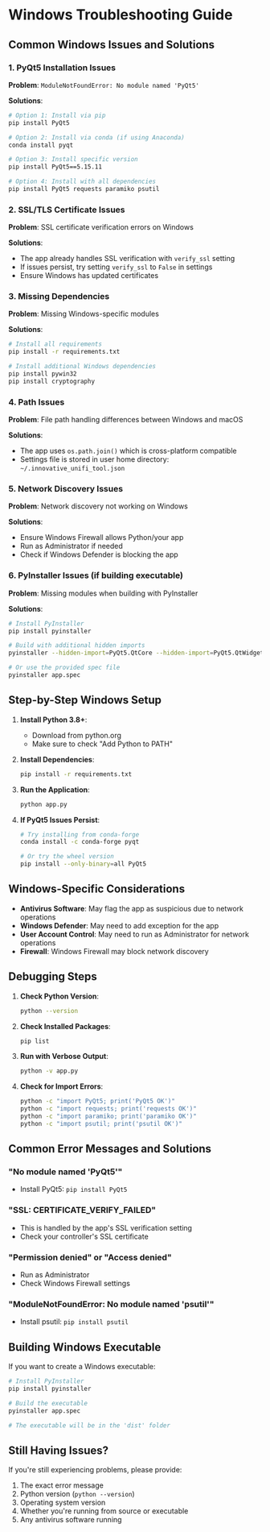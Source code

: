 # Windows Troubleshooting Guide

## Common Windows Issues and Solutions

### 1. PyQt5 Installation Issues

**Problem**: `ModuleNotFoundError: No module named 'PyQt5'`

**Solutions**:
```bash
# Option 1: Install via pip
pip install PyQt5

# Option 2: Install via conda (if using Anaconda)
conda install pyqt

# Option 3: Install specific version
pip install PyQt5==5.15.11

# Option 4: Install with all dependencies
pip install PyQt5 requests paramiko psutil
```

### 2. SSL/TLS Certificate Issues

**Problem**: SSL certificate verification errors on Windows

**Solutions**:
- The app already handles SSL verification with `verify_ssl` setting
- If issues persist, try setting `verify_ssl` to `False` in settings
- Ensure Windows has updated certificates

### 3. Missing Dependencies

**Problem**: Missing Windows-specific modules

**Solutions**:
```bash
# Install all requirements
pip install -r requirements.txt

# Install additional Windows dependencies
pip install pywin32
pip install cryptography
```

### 4. Path Issues

**Problem**: File path handling differences between Windows and macOS

**Solutions**:
- The app uses `os.path.join()` which is cross-platform compatible
- Settings file is stored in user home directory: `~/.innovative_unifi_tool.json`

### 5. Network Discovery Issues

**Problem**: Network discovery not working on Windows

**Solutions**:
- Ensure Windows Firewall allows Python/your app
- Run as Administrator if needed
- Check if Windows Defender is blocking the app

### 6. PyInstaller Issues (if building executable)

**Problem**: Missing modules when building with PyInstaller

**Solutions**:
```bash
# Install PyInstaller
pip install pyinstaller

# Build with additional hidden imports
pyinstaller --hidden-import=PyQt5.QtCore --hidden-import=PyQt5.QtWidgets --hidden-import=PyQt5.QtGui app.py

# Or use the provided spec file
pyinstaller app.spec
```

## Step-by-Step Windows Setup

1. **Install Python 3.8+**:
   - Download from python.org
   - Make sure to check "Add Python to PATH"

2. **Install Dependencies**:
   ```bash
   pip install -r requirements.txt
   ```

3. **Run the Application**:
   ```bash
   python app.py
   ```

4. **If PyQt5 Issues Persist**:
   ```bash
   # Try installing from conda-forge
   conda install -c conda-forge pyqt
   
   # Or try the wheel version
   pip install --only-binary=all PyQt5
   ```

## Windows-Specific Considerations

- **Antivirus Software**: May flag the app as suspicious due to network operations
- **Windows Defender**: May need to add exception for the app
- **User Account Control**: May need to run as Administrator for network operations
- **Firewall**: Windows Firewall may block network discovery

## Debugging Steps

1. **Check Python Version**:
   ```bash
   python --version
   ```

2. **Check Installed Packages**:
   ```bash
   pip list
   ```

3. **Run with Verbose Output**:
   ```bash
   python -v app.py
   ```

4. **Check for Import Errors**:
   ```bash
   python -c "import PyQt5; print('PyQt5 OK')"
   python -c "import requests; print('requests OK')"
   python -c "import paramiko; print('paramiko OK')"
   python -c "import psutil; print('psutil OK')"
   ```

## Common Error Messages and Solutions

### "No module named 'PyQt5'"
- Install PyQt5: `pip install PyQt5`

### "SSL: CERTIFICATE_VERIFY_FAILED"
- This is handled by the app's SSL verification setting
- Check your controller's SSL certificate

### "Permission denied" or "Access denied"
- Run as Administrator
- Check Windows Firewall settings

### "ModuleNotFoundError: No module named 'psutil'"
- Install psutil: `pip install psutil`

## Building Windows Executable

If you want to create a Windows executable:

```bash
# Install PyInstaller
pip install pyinstaller

# Build the executable
pyinstaller app.spec

# The executable will be in the 'dist' folder
```

## Still Having Issues?

If you're still experiencing problems, please provide:
1. The exact error message
2. Python version (`python --version`)
3. Operating system version
4. Whether you're running from source or executable
5. Any antivirus software running
